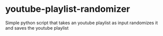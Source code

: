 # youtube-playlist-randomizer
Simple python script that takes an youtube playlist as input randomizes it and saves the youtube playlist
